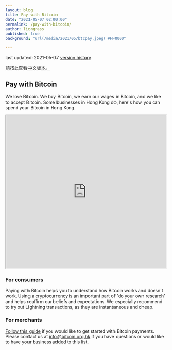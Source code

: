 ```yaml
---
layout: blog
title: Pay with Bitcoin
date: "2021-05-07 02:00:00"
permalink: /pay-with-bitcoin/
author: liongrass
published: true
background: "url(/media/2021/05/btcpay.jpeg) #FF0000"

---
```


last updated: 2021-05-07 [version history](https://github.com/bitcoinhk/bitcoinhk.github.io/commits/master/_posts/2021-05-07-pay-with-bitcoin.md)

[請按此查看中文版本。](https://比特幣.組織.香港/pay-with-bitcoin/)

## Pay with Bitcoin

We love Bitcoin. We buy Bitcoin, we earn our wages in Bitcoin, and we like to accept Bitcoin. Some businesses in Hong Kong do, here's how you can spend your Bitcoin in Hong Kong.

<iframe
id="btcmap"
title="BTC Map"
width="100%" height="480"
allowfullscreen="true"
src="https://www.btcmap.org/map?lat=22.3486&long=114.2705&lat=22.2485&long=114.0656"
></iframe>

### For consumers

Paying with Bitcoin helps you to understand how Bitcoin works and doesn't work. Using a cryptocurrency is an important part of 'do your own research' and helps reaffirm our beliefs and expectations. We especially recommend to try out Lightning transactions, as they are instantaneous and cheap.

### For merchants

[Follow this guide](/accept-bitcoin/) if you would like to get started with Bitcoin payments. Please contact us at [info@bitcoin.org.hk](mailto:info@bitcoin.org.hk) if you have questions or would like to have your business added to this list.

